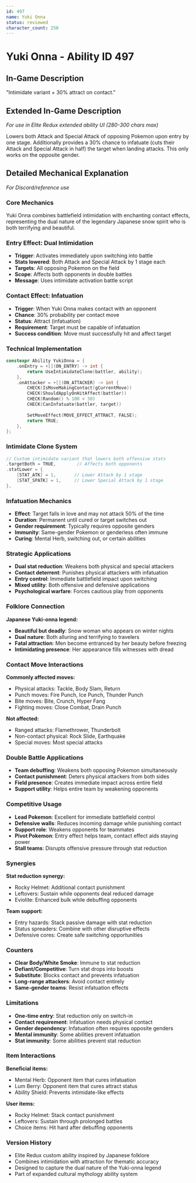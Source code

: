 ```yaml
---
id: 497
name: Yuki Onna
status: reviewed
character_count: 250
---
```


# Yuki Onna - Ability ID 497

## In-Game Description
"Intimidate variant + 30% attract on contact."

## Extended In-Game Description
*For use in Elite Redux extended ability UI (280-300 chars max)*

Lowers both Attack and Special Attack of opposing Pokemon upon entry by one stage. Additionally provides a 30% chance to infatuate (cuts their Attack and Special Attack in half) the target when landing attacks. This only works on the opposite gender.

## Detailed Mechanical Explanation
*For Discord/reference use*

### Core Mechanics
Yuki Onna combines battlefield intimidation with enchanting contact effects, representing the dual nature of the legendary Japanese snow spirit who is both terrifying and beautiful.

### Entry Effect: Dual Intimidation
- **Trigger**: Activates immediately upon switching into battle
- **Stats lowered**: Both Attack and Special Attack by 1 stage each
- **Targets**: All opposing Pokemon on the field
- **Scope**: Affects both opponents in double battles
- **Message**: Uses intimidate activation battle script

### Contact Effect: Infatuation
- **Trigger**: When Yuki Onna makes contact with an opponent
- **Chance**: 30% probability per contact move
- **Status**: Attract (infatuation)
- **Requirement**: Target must be capable of infatuation
- **Success condition**: Move must successfully hit and affect target

### Technical Implementation
```c
constexpr Ability YukiOnna = {
    .onEntry = +[](ON_ENTRY) -> int {
        return UseIntimidateClone(battler, ability);
    },
    .onAttacker = +[](ON_ATTACKER) -> int {
        CHECK(IsMoveMakingContact(gCurrentMove))
        CHECK(ShouldApplyOnHitAffect(battler))
        CHECK(Random() % 100 < 30)
        CHECK(CanInfatuate(battler, target))
        
        SetMoveEffect(MOVE_EFFECT_ATTRACT, FALSE);
        return TRUE;
    },
};
```

### Intimidate Clone System
```c
// Custom intimidate variant that lowers both offensive stats
.targetBoth = TRUE,        // Affects both opponents
.statLower = {
    [STAT_ATK] = 1,       // Lower Attack by 1 stage
    [STAT_SPATK] = 1,     // Lower Special Attack by 1 stage
},
```

### Infatuation Mechanics
- **Effect**: Target falls in love and may not attack 50% of the time
- **Duration**: Permanent until cured or target switches out
- **Gender requirement**: Typically requires opposite genders
- **Immunity**: Same-gender Pokemon or genderless often immune
- **Curing**: Mental Herb, switching out, or certain abilities

### Strategic Applications
- **Dual stat reduction**: Weakens both physical and special attackers
- **Contact deterrent**: Punishes physical attackers with infatuation
- **Entry control**: Immediate battlefield impact upon switching
- **Mixed utility**: Both offensive and defensive applications
- **Psychological warfare**: Forces cautious play from opponents

### Folklore Connection
**Japanese Yuki-onna legend:**
- **Beautiful but deadly**: Snow woman who appears on winter nights
- **Dual nature**: Both alluring and terrifying to travelers
- **Fatal attraction**: Men become entranced by her beauty before freezing
- **Intimidating presence**: Her appearance fills witnesses with dread

### Contact Move Interactions
**Commonly affected moves:**
- Physical attacks: Tackle, Body Slam, Return
- Punch moves: Fire Punch, Ice Punch, Thunder Punch
- Bite moves: Bite, Crunch, Hyper Fang
- Fighting moves: Close Combat, Drain Punch

**Not affected:**
- Ranged attacks: Flamethrower, Thunderbolt
- Non-contact physical: Rock Slide, Earthquake
- Special moves: Most special attacks

### Double Battle Applications
- **Team debuffing**: Weakens both opposing Pokemon simultaneously
- **Contact punishment**: Deters physical attackers from both sides
- **Field presence**: Creates immediate impact across entire field
- **Support utility**: Helps entire team by weakening opponents

### Competitive Usage
- **Lead Pokemon**: Excellent for immediate battlefield control
- **Defensive walls**: Reduces incoming damage while punishing contact
- **Support role**: Weakens opponents for teammates
- **Pivot Pokemon**: Entry effect helps team, contact effect aids staying power
- **Stall teams**: Disrupts offensive pressure through stat reduction

### Synergies
**Stat reduction synergy:**
- Rocky Helmet: Additional contact punishment
- Leftovers: Sustain while opponents deal reduced damage
- Eviolite: Enhanced bulk while debuffing opponents

**Team support:**
- Entry hazards: Stack passive damage with stat reduction
- Status spreaders: Combine with other disruptive effects
- Defensive cores: Create safe switching opportunities

### Counters
- **Clear Body/White Smoke**: Immune to stat reduction
- **Defiant/Competitive**: Turn stat drops into boosts
- **Substitute**: Blocks contact and prevents infatuation
- **Long-range attackers**: Avoid contact entirely
- **Same-gender teams**: Resist infatuation effects

### Limitations
- **One-time entry**: Stat reduction only on switch-in
- **Contact requirement**: Infatuation needs physical contact
- **Gender dependency**: Infatuation often requires opposite genders
- **Mental immunity**: Some abilities prevent infatuation
- **Stat immunity**: Some abilities prevent stat reduction

### Item Interactions
**Beneficial items:**
- Mental Herb: Opponent item that cures infatuation
- Lum Berry: Opponent item that cures attract status
- Ability Shield: Prevents intimidate-like effects

**User items:**
- Rocky Helmet: Stack contact punishment
- Leftovers: Sustain through prolonged battles
- Choice items: Hit hard after debuffing opponents

### Version History
- Elite Redux custom ability inspired by Japanese folklore
- Combines intimidation with attraction for thematic accuracy
- Designed to capture the dual nature of the Yuki-onna legend
- Part of expanded cultural mythology ability system